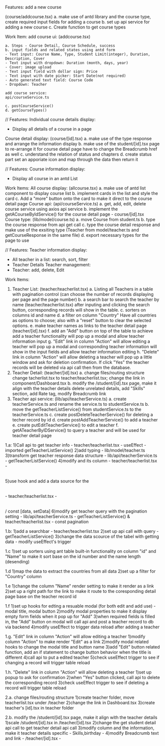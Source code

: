 Features:
add a new course

(course/addcourse.tsx)
    a. make use of antd library and the course type, create required input fields for adding a course
    b. set up api service for adding a new course
    c. Create function to get course types

Work Item:
    add course ui:
    (addcourse.tsx)

    a. Steps - Course Detail, Course Schedule, success
    b. input fields and related states using antd form
    - Text input: Course Name, Type, Student Limit(integer), Duration, Description, Cover
    - Text input with dropdown: Duration (month, days, year)
    - Cover: image upload
    - Text input field with dollar sign: Price
    - Text input with date picker: Start Date(not required)
    - Auto generated text field: Course Code
    - Dropdown: Teacher

    add course service: 
    api/courseService.ts

    c. postCourseService()
    d. getCourseTypes()
    
//
Features:
Individual course details display:
- Display all details of a course in a page

Course detail display:
(course/[id].tsx)
    a. make use of the type response and arrange the information display
    b. make use of the student/[id].tsx page to re-arrange it for course detail page
    have to change the Breadcrumb href as well
    c. understand the relation of status and chapters
    d. create status part
    set an apporiate icon and map through the data then return it

//
Features:
Course information display:
- Display all course in an antd List

Work Items:
All course display:
(allcourse.tsx)
    a. make use of antd list component to display course list
    b. implement cards in the list and style the card
    c. Add a "more" button onto the card to make it direct to the course detail page
Course api:
(api/courseService.ts)
    a. get, add, edit, delete course service using axios api service
    b. implement the getACourseByIdService() for the course detail page - course/[id].tsx
Course type:
(lib/model/course.ts)
    a. move Course from student.ts
    b. type the course response from api get call
    c. type the course detail response and make use of the exsiting type (Teacher from model/teacher.ts and getCourseResponse in the same file)
    d. export necessary types for the page to use


//
Features:
Teacher information display:
- All teacher in a list: search, sort, filter
- Teacher Details
Teacher management: 
- Teacher:  add, delete, Edit

Work Items:
1. Teacher List:
(teacher/teacherlist.tsx)
    a. Listing all Teachers in a table 
    with pagination control (can choose the number of records displaying per page and the page number)
    b. a search bar to search the teacher by name (teacher/teacherlist.tsx)
    after inputing and clicking the search button, corresponding records will show in the table.
    c. sorters on columns id and name
    d. a filter on column "Country"
    Have all countries as options to choose; also with a "reset" button to clear the selected options.
    e. make teacher names as links to the teacher detail page (teacher/[id].tsx)
    f. add an "Add" button on top of the table to achieve add a teacher functionality
    will pop up a modal and allow teacher information input
    g. "Edit" link in column "Action" will allow editing a teacher
    will pop up a modal and corresponding teacher information will show in the input fields and allow teacher information editing
    h. "Delete" link in column "Action" will allow deleting a teacher
    will pop up a little window and ask for deletion confirmation. If click "Yes" the teacher records will be deleted via api call then from the database.
2. Teacher Detail:
(teacher/[id].tsx)
    a. change files/routing structure
    change tacherlist.tsx to teacher/teacherlist.tsx; change the link in component/Dashboard.tsx
    b. modify the /student/[id].tsx page, make it align with the teacher details
    delete unrelated details, add "Skills" section, add Rate tag, modify Breadcrumb link
3. Teacher api service:
(lib/api/teacherService.ts)
    a. create teacherService.ts and rename the service.ts to studentService.ts
    b. move the getTeacherListService() from studentService.ts to the teacherService.ts
    c. create postDeleteTeacherService() for deleting a techer record by id
    d. create postAddTeacherService() to add a teacher
    e. create putEditTeacherService() to edit a teacher
    f. getATeacherByIDService() to query a teacher and will be used for teacher detail page
    

1.a:
1)Call api to get teacher info - teacher/teacherlist.tsx - useEffect - imported getTeacherListService() 
2)add typing - lib/model/teacher.ts
3)transform get teacher response data structure - lib/api/teacherService.ts - getTeacherListService() 
4)modify <Table> and its column - teacher/teacherlist.tsx - <Table>
5)use hook and add a data source for the <Table> - teacher/teacherlist.tsx - <Table> / const [data, setData] 
6)modify get teacher query with the pagination setting - lib/api/teacherService.ts - getTeacherListService() & teacher/teacherlist.tsx - const pagination

1.b:
1)add a searchbar - teacher/teacherlist.tsx
2)set up api call with query - getTeacherListService() 
3)change the data scource of the tabel with getting data - modify useEffect's trigger

1.c
1)set up sorters using ant table built-in functionality on column "id" and "Name" to make it sort base on the id number and the name length (desending)

1.d
1)map the data to extract the countries from all data
2)set up a filter for "Country" column

1.e
1)change the column "Name" render setting to make it render as a link
2)set up a right path for the link to make it route to the coresponding detail page base on the teacher record id

1.f
1)set up hooks for edting a resuable modal (for both edit and add use) - modal title, modal button
2)modify modal properties to make it display empty form fields when it pop up for "Add" 
3)when required fields is filled in, the "Add" button on modal will call api and post a teacher record to db via backend
4)modify useEffect to trigger data reload after adding a teacher

1.g. "Edit" link in column "Action" will allow editing a teacher
1)modify column "Action" to make render "Edit" as a link
2)modify modal related hooks to change the modal title and button name 
3)add "Edit" button related function, add an if statement to change button behavior when the title is different
4)call api to put a edited teacher
5)check useEffect trigger to see if changing a record will trigger table reload

1.h. "Delete" link in column "Action" will allow deleting a teacher
1)set up popup to ask for confirmation
2)when "Yes" button clicked, call api to delete the corresponding record
3)check useEffect trigger to see if deleting a record will trigger table reload

2.a. change files/routing structure
1)create teacher folder, move teacherlist.tsx under /teacher
2)change the link in Dashboard.tsx
3)create teacher's [id].tsx in teacher folder

2.b. modify the /student/[id].tsx page, make it align with the teacher details
1)scale /student/[id].tsx in /teacher/[id].tsx
2)change the get student detail api call to get teacher detail api call
3)modify column and the information, make it teacher details specific - Skills,birthday - <Row>
4)modify Breadcrumb text and link - /teacher/[id].tsx - <Breadcrumb>
